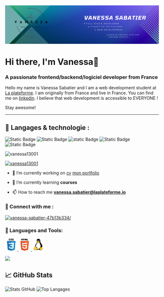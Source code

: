 ![logo](https://github.com/vanessa13001/vanessa13001/blob/main/banner%20github.png)
# Hi there, I'm Vanessa👋
### A passionate frontend/backend/logiciel developer from France

<!--
**vanessa13001/vanessa13001** is a ✨ _special_ ✨ repository because its `README.md` (this file) appears on your GitHub profile.-->

Hello my name is Vanessa Sabatier and I am a web development student at [La plateforme](https://laplateforme.io/). I am originally from France and live in France. You can find me on [linkedin](https://www.linkedin.com/in/vanessa-sabatier-47b13b334/).
I believe that web development is accessible to EVERYONE !

Stay awesome!

---
## 🔧 Langages & technologie :
![Static Badge](https://img.shields.io/badge/code-html5-orange?style=plastic&logo=html5)
![Static Badge](https://img.shields.io/badge/code-css-blue?style=plastic&logo=css3&logoColor=blue)
![static Badge](https://img.shields.io/badge/OS-Linux-informational?style=plastic&logo=linux&logoColor=yellow&color=yellow)
![Static Badge](https://img.shields.io/badge/Tools-WordPress-blue?style=plastic&logo=Wordpress)
![Static Badge](https://img.shields.io/badge/Tools-Github-blue?style=plastic&logo=github&logoColor=orange)




<p align="left"> <img src="https://komarev.com/ghpvc/?username=vanessa13001&label=Profile%20views&color=0e75b6&style=flat" alt="vanessa13001" /> </p>

<p align="left"> <a href="https://github.com/ryo-ma/github-profile-trophy"><img src="https://github-profile-trophy.vercel.app/?username=vanessa13001" alt="vanessa13001" /></a> </p>

- 🔭 I’m currently working on [cv](https://github.com/vanessa13001/cv) [mon portfolio](https://vanessa13001.github.io/portfolio/)

- 🌱 I’m currently learning **courses**

- 📫 How to reach me **vanessa.sabatier@laplateforme.io**

### 🔗 Connect with me : 
<p align="left">
<a href="https://linkedin.com/in/vanessa-sabatier-47b13b334/" target="blank"><img align="center" src="https://raw.githubusercontent.com/rahuldkjain/github-profile-readme-generator/master/src/images/icons/Social/linked-in-alt.svg" alt="vanessa-sabatier-47b13b334/" height="30" width="40" /></a>
</p>

### 🔧 Languages and Tools:
<p align="left"> <a href="https://www.w3schools.com/css/" target="_blank" rel="noreferrer"> <img src="https://raw.githubusercontent.com/devicons/devicon/master/icons/css3/css3-original-wordmark.svg" alt="css3" width="40" height="40"/> </a> <a href="https://www.w3.org/html/" target="_blank" rel="noreferrer"> <img src="https://raw.githubusercontent.com/devicons/devicon/master/icons/html5/html5-original-wordmark.svg" alt="html5" width="40" height="40"/> </a> <a href="https://www.linux.org/" target="_blank" rel="noreferrer"> <img src="https://raw.githubusercontent.com/devicons/devicon/master/icons/linux/linux-original.svg" alt="linux" width="40" height="40"/> </a> </p>
<img src="https://www.python.org/community/logos/python-logo.png"



---
## &#x1f4c8; GitHub Stats

![Stats GitHub](https://github-readme-stats.vercel.app/api?username=Vanessa13001&show_icons=true&theme=radical)
![Top Langages](https://github-readme-stats.vercel.app/api/top-langs/?username=Vanessa13001&layout=compact&theme=radical)

